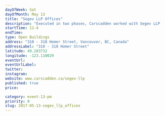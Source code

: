 ```yaml
---
dayOfWeek: Sat
dayOfMonth: May 13
title: "Segev LLP Offices"
description: "Executed in two phases, Carscadden worked with Segev LLP to convert what was previously an open design studio to a series of discrete offices that  - wait for it...  still felt like an open design studio. The program brief in this respect was a function of the often private and sensitive nature of legal work, and the young firm's ambition to not communicate the 19th Century feel that many law office do."
startTime: 11-4
endTime: 
type: Open Buildings
address: "310 - 318 Homer Street, Vancouver, BC, Canada"
addressLabel: "310 - 318 Homer Street"
latitude: 49.283732
longitude: -123.110029
eventUrl: 
eventUrlLabel: 
twitter: 
instagram: 
website: www.carscadden.ca/segev-llp
published: true
price: 

category: event-13-pm
priority: 0
slug: 2017-05-13-segev_llp_offices
---
```

